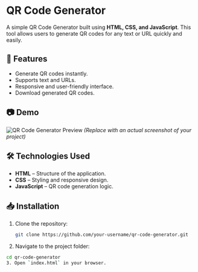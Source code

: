 # QR Code Generator

A simple QR Code Generator built using **HTML, CSS, and JavaScript**. This tool allows users to generate QR codes for any text or URL quickly and easily.

## 🚀 Features

- Generate QR codes instantly.
- Supports text and URLs.
- Responsive and user-friendly interface.
- Download generated QR codes.

## 📷 Demo

![QR Code Generator Preview](preview.png) *(Replace with an actual screenshot of your project)*

## 🛠️ Technologies Used

- **HTML** – Structure of the application.
- **CSS** – Styling and responsive design.
- **JavaScript** – QR code generation logic.

## 📥 Installation

1. Clone the repository:
   ```bash
   git clone https://github.com/your-username/qr-code-generator.git
2. Navigate to the project folder:
```bash
cd qr-code-generator
3. Open `index.html` in your browser.
